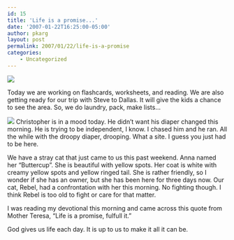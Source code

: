 ```yaml
---
id: 15
title: 'Life is a promise...'
date: '2007-01-22T16:25:00-05:00'
author: pkarg
layout: post
permalink: 2007/01/22/life-is-a-promise
categories:
    - Uncategorized
---
```

![](http://garden.kargs.net/wp-content/uploads/2013/04/cropped-IMAG8993.jpg)

Today we are working on flashcards, worksheets, and reading. We are also getting ready for our trip with Steve to Dallas. It will give the kids a chance to see the area. So, we do laundry, pack, make lists…

![](http://garden.kargs.net/wp-content/uploads/.thumbs/.christopher_frown.jpg)
Christopher is in a mood today. He didn’t want his diaper changed this morning. He is trying to be independent, I know. I chased him and he ran. All the while with the droopy diaper, drooping. What a site. I guess you just had to be here.

We have a stray cat that just came to us this past weekend. Anna named her “Buttercup”. She is beautiful with yellow spots. Her coat is white with creamy yellow spots and yellow ringed tail. She is rather friendly, so I wonder if she has an owner, but she has been here for three days now. Our cat, Rebel, had a confrontation with her this morning. No fighting though. I think Rebel is too old to fight or care for that matter.

I was reading my devotional this morning and came across this quote from Mother Teresa, “Life is a promise, fulfull it.”

God gives us life each day. It is up to us to make it all it can be.
